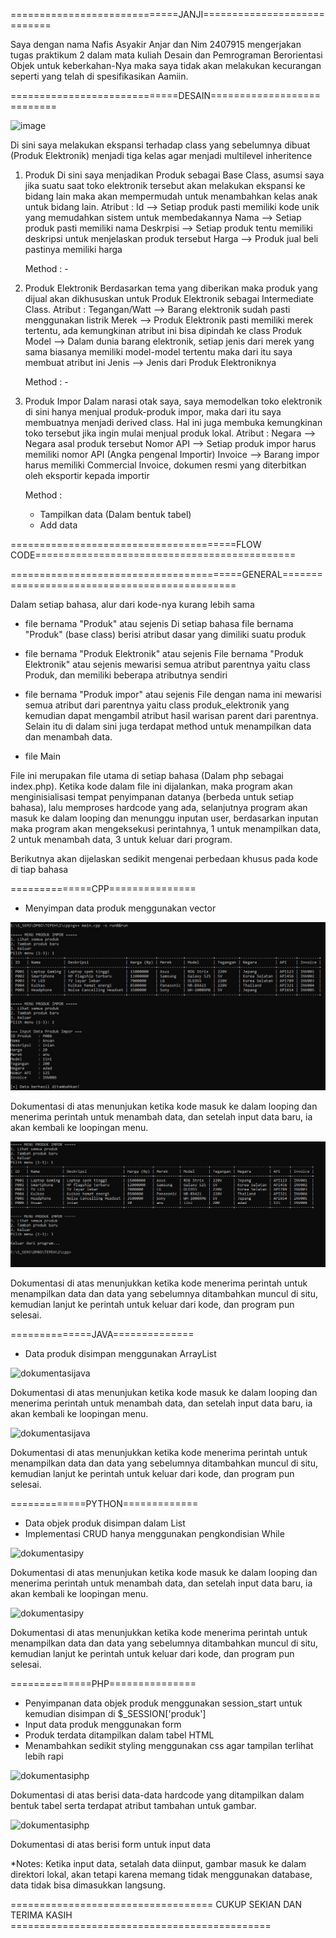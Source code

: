 =============================JANJI============================

Saya dengan nama Nafis Asyakir Anjar dan Nim 2407915 mengerjakan tugas praktikum 2 dalam mata kuliah Desain dan Pemrograman Berorientasi Objek untuk keberkahan-Nya maka saya tidak akan melakukan kecurangan seperti yang telah di spesifikasikan Aamiin.


=============================DESAIN===========================

<img width="515" height="728" alt="image" src="https://github.com/user-attachments/assets/4f375680-1050-41c5-88b3-d8f4f93166d5" />

Di sini saya melakukan ekspansi terhadap class yang sebelumnya dibuat (Produk Elektronik) menjadi tiga kelas agar menjadi multilevel inheritence

1. Produk
   Di sini saya menjadikan Produk sebagai Base Class, asumsi saya jika suatu saat toko elektronik tersebut akan melakukan ekspansi ke bidang lain maka akan mempermudah untuk menambahkan kelas anak untuk bidang lain.
   Atribut :
   Id        --> Setiap produk pasti memiliki kode unik yang memudahkan sistem untuk membedakannya
   Nama      --> Setiap produk pasti memiliki nama
   Deskrpisi --> Setiap produk tentu memiliki deskripsi untuk menjelaskan produk tersebut
   Harga     --> Produk jual beli pastinya memiliki harga

   Method : -

3. Produk Elektronik
   Berdasarkan tema yang diberikan maka produk yang dijual akan dikhususkan untuk Produk Elektronik sebagai Intermediate Class.
   Atribut :
   Tegangan/Watt  --> Barang elektronik sudah pasti menggunakan listrik
   Merek          --> Produk Elektronik pasti memiliki merek tertentu, ada kemungkinan atribut ini bisa dipindah ke class                          Produk
   Model          --> Dalam dunia barang elektronik, setiap jenis dari merek yang sama biasanya memiliki model-model                               tertentu maka dari itu saya membuat atribut ini
   Jenis          --> Jenis dari Produk Elektroniknya

   Method : -

5. Produk Impor
   Dalam narasi otak saya, saya memodelkan toko elektronik di sini hanya menjual produk-produk impor, maka dari itu saya membuatnya menjadi derived class. Hal ini juga membuka kemungkinan toko tersebut jika ingin mulai menjual produk lokal.
   Atribut :
   Negara      --> Negara asal produk tersebut
   Nomor API   --> Setiap produk impor harus memiliki nomor API (Angka pengenal Importir)
   Invoice     --> Barang impor harus memiliki Commercial Invoice, dokumen resmi yang diterbitkan oleh eksportir kepada                         importir

   Method :

   - Tampilkan data (Dalam bentuk tabel)
   - Add data 

=======================================FLOW CODE=============================================

========================================GENERAL==============================================

Dalam setiap bahasa, alur dari kode-nya kurang lebih sama

- file bernama "Produk" atau sejenis
Di setiap bahasa file bernama "Produk" (base class) berisi atribut dasar yang dimiliki suatu produk

- file bernama "Produk Elektronik" atau sejenis
File bernama "Produk Elektronik" atau sejenis mewarisi semua atribut parentnya yaitu class Produk, dan memiliki beberapa atributnya sendiri

- file bernama "Produk impor" atau sejenis
File dengan nama ini mewarisi semua atribut dari parentnya yaitu class produk_elektronik yang kemudian dapat mengambil atribut hasil warisan parent dari parentnya. Selain itu di dalam sini juga terdapat method untuk menampilkan data dan menambah data.

- file Main

File ini merupakan file utama di setiap bahasa (Dalam php sebagai index.php). Ketika kode dalam file ini dijalankan, maka program akan menginisialisasi tempat penyimpanan datanya (berbeda untuk setiap bahasa), lalu memproses hardcode yang ada, selanjutnya program akan masuk ke dalam looping dan menunggu inputan user, berdasarkan inputan maka program akan mengeksekusi perintahnya, 1 untuk menampilkan data, 2 untuk menambah data, 3 untuk keluar dari program.

Berikutnya akan dijelaskan sedikit mengenai perbedaan khusus pada kode di tiap bahasa

==============CPP===============

- Menyimpan data produk menggunakan vector

![dokumentasicpp](./cpp/dokumentasi/cpp1.jpg)

Dokumentasi di atas menunjukan ketika kode masuk ke dalam looping dan menerima perintah untuk menambah data, dan setelah input data baru, ia akan kembali ke loopingan menu.

![dokumentasicpp](./cpp/dokumentasi/cpp2.jpg)

Dokumentasi di atas menunjukkan ketika kode menerima perintah untuk menampilkan data dan data yang sebelumnya ditambahkan muncul di situ, kemudian lanjut ke perintah untuk keluar dari kode, dan program pun selesai.

==============JAVA==============

- Data produk disimpan menggunakan ArrayList

![dokumentasijava](./cpp/dokumentasi/java1.jpg)

Dokumentasi di atas menunjukan ketika kode masuk ke dalam looping dan menerima perintah untuk menambah data, dan setelah input data baru, ia akan kembali ke loopingan menu.

![dokumentasijava](./cpp/dokumentasi/java2.jpg)

Dokumentasi di atas menunjukkan ketika kode menerima perintah untuk menampilkan data dan data yang sebelumnya ditambahkan muncul di situ, kemudian lanjut ke perintah untuk keluar dari kode, dan program pun selesai.

=============PYTHON=============

- Data objek produk disimpan dalam List
- Implementasi CRUD hanya menggunakan pengkondisian While

![dokumentasipy](./cpp/dokumentasi/py1.jpg)

Dokumentasi di atas menunjukan ketika kode masuk ke dalam looping dan menerima perintah untuk menambah data, dan setelah input data baru, ia akan kembali ke loopingan menu.

![dokumentasipy](./cpp/dokumentasi/py2.jpg)

Dokumentasi di atas menunjukkan ketika kode menerima perintah untuk menampilkan data dan data yang sebelumnya ditambahkan muncul di situ, kemudian lanjut ke perintah untuk keluar dari kode, dan program pun selesai.

==============PHP===============

- Penyimpanan data objek produk menggunakan session_start untuk kemudian disimpan di $_SESSION['produk']
- Input data produk menggunakan form
- Produk terdata ditampilkan dalam tabel HTML
- Menambahkan sedikit styling menggunakan css agar tampilan terlihat lebih rapi
  
![dokumentasiphp](./cpp/dokumentasi/php1.jpg)

Dokumentasi di atas berisi data-data hardcode yang ditampilkan dalam bentuk tabel serta terdapat atribut tambahan untuk gambar. 

![dokumentasiphp](./cpp/dokumentasi/php2.jpg)

Dokumentasi di atas berisi form untuk input data

*Notes: Ketika input data, setalah data diinput, gambar masuk ke dalam direktori lokal, akan tetapi karena memang tidak             menggunakan database, data tidak bisa dimasukkan langsung. 

=================================== CUKUP SEKIAN DAN TERIMA KASIH =============================================
